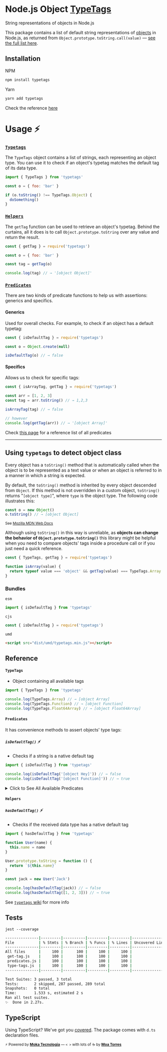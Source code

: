 # Node.js Object [TypeTags](https://github.com/moatorres/typetags)

String representations of objects in Node.js

This package contains a list of default string representations of [objects](https://developer.mozilla.org/en-US/docs/Web/JavaScript/Reference) in Node.js, as returned from `Object.prototype.toString.call(value)` — [see the full list here](https://github.com/moatorres/typetags/blob/master/lib/type-tags.js).

## Installation

NPM

```sh
npm install typetags
```

Yarn

```sh
yarn add typetags
```

Check the reference [here](https://github.com/moatorres/typetags#reference)

# Usage ⚡️

### [`Typetags`](https://github.com/moatorres/typetags/wiki/typetags)

The `TypeTags` object contains a list of strings, each representing an object type. You can use it to check if an object's typetag matches the default tag of its data type.

```js
import { TypeTags } from 'typetags'

const o = { foo: 'bar' }

if (o.toString() !== TypeTags.Object) {
  doSomething()
}
```

### [`Helpers`](https://github.com/moatorres/typetags/wiki/helpers)

The `getTag` function can be used to retrieve an object's typetag. Behind the curtains, all it does is to call `Object.prototype.toString` over any value and return the result.

```js
const { getTag } = require('typetags')

const o = { foo: 'bar' }

const tag = getTag(o)

console.log(tag) // → '[object Object]'
```

### [`Predicates`](https://github.com/moatorres/typetags/wiki/predicates)

There are two kinds of predicate functions to help us with assertions: generics and specifics.

#### Generics

Used for overall checks. For example, to check if an object has a default typetag:

```js
const { isDefaultTag } = require('typetags')

const o = Object.create(null)

isDefaultTag(o) // → false
```

#### Specifics

Allows us to check for specific tags:

```js
const { isArrayTag, getTag } = require('typetags')

const arr = [1, 2, 3]
const tag = arr.toString() // → 1,2,3

isArrayTag(tag) // → false

// however
console.log(getTag(arr)) // → '[object Array]'
```

Check [this page](https://github.com/moatorres/typetags/wiki/predicates) for a reference list of all predicates

---

## Using `typetags` to detect object class

Every object has a `toString()` method that is automatically called when the object is to be represented as a text value or when an object is referred to in a manner in which a string is expected.

By default, the `toString()` method is inherited by every object descended from `Object`. If this method is not overridden in a custom object, `toString()` returns "`[object type]`", where `type` is the object type. The following code illustrates this:

```js
const o = new Object()
o.toString() // → [object Object]
```

<sup>See [Mozilla MDN Web Docs](https://developer.mozilla.org/en-US/docs/Web/JavaScript/Reference/Global_Objects/Object/toString#description)</sup>

Although using `toString()` in this way is unreliable, as **objects can change the behavior of `Object.prototype.toString()`** this library might be helpful when you need to compare objects' tags inside a procedure call or if you just need a quick reference.

```js
const { TypeTags, getTag } = require('typetags')

function isArray(value) {
  return typeof value === 'object' && getTag(value) === TypeTags.Array
}
```

### Bundles

`esm`

```js
import { isDefaultTag } from 'typetags'
```

`cjs`

```js
const { isDefaultTag } = require('typetags')
```

`umd`

```html
<script src="dist/umd/typetags.min.js"></script>
```

## Reference

#### `TypeTags`

- Object containing all available tags

```js
import { TypeTags } from 'typetags'

console.log(TypeTags.Array) // → [object Array]
console.log(TypeTags.Function) // → [object Function]
console.log(TypeTags.Float64Array) // → [object Float64Array]
```

#### `Predicates`

It has convenience methods to assert objects' type tags:

##### `isDefaultTag()` ⚡️

- Checks if a string is a native default tag

```js
import { isDefaultTag } from 'typetags'

console.log(isDefaultTag('[object Hey]')) // → false
console.log(isDefaultTag('[object Function]')) // → true
```

<details>
  <summary>Click to See All Available Predicates</summary>

#### `String → Boolean`

##### `isAbortControllerTag()` ⚡️

- Checks if _value_ is a default `AbortController` typetag

```js
const { isAbortControllerTag, getTag } = require('typetags')

let abort = new AbortController()
let tag = getTag(abort)

console.log(isAbortControllerTag(abort.toString())) // → true
console.log(isAbortControllerTag(tag)) // → true
```

##### `isAbortSignalTag()` ⚡️

- Checks if _value_ is a default `AbortSignal` typetag

```js
const { isAbortSignalTag, getTag } = require('typetags')

let abort = new AbortControllerl()
let tag = getTag(abort.signal)

console.log(isAbortSignalTag(tag)) // → true
console.log(isAbortSignalTag(abort.signal.toString())) // → true
```

##### `isAggregateErrorTag()` ⚡️

- Checks if _value_ is a default `AggregateError` typetag

```js
const { isAggregateErrorTag, getTag } = require('typetags')

let err = new AggregateError([])
let tag = getTag(err)

console.log(isAggregateErrorTag(err.toString())) // → false
console.log(isAggregateErrorTag(tag)) // → true
```

##### `isArgumentsTag()` ⚡️

- Checks if _value_ is a default `arguments` typetag

```js
const { isArgumentsTag, getTag } = require('typetags')

let tag
;(function any() {
  tag = getTag(arguments)
  return
})()

console.log(isArgumentsTag(tag)) // → true
console.log(isArgumentsTag('[object Function]')) // → false
```

##### `isArrayTag()` ⚡️

- Checks if _value_ is a default `Array` typetag

```js
const { isArrayTag, getTag } = require('typetags')

let arr = []

console.log(isArrayTag(arr.toString()) // → false
console.log(isArrayTag(getTag(arr))) // → true
```

##### `isArrayIteratorTag()` ⚡️

- Checks if _value_ is a default `Array Iterator` typetag

```js
const { isArrayIteratorTag, getTag } = require('typetags')

let iterator = [][Symbol.iterator]()

console.log(isArrayIteratorTag(iterator.toString()) // → true
console.log(isArrayIteratorTag(getTag(iterator))) // → true
```

##### `isArrayBufferTag()` ⚡️

- Checks if _value_ is a default `ArrayBuffer` typetag

```js
const { isArrayBufferTag } = require('typetags')

let buf = new ArrayBuffer(8)

console.log(isArrayBufferTag(buf.toString())) // → true
console.log(isArrayBufferTag('[object Array]')) // → false
```

##### `isAsyncFunctionTag()` ⚡️

- Checks if _value_ is a default `AsyncFunction` typetag

```js
const { isAsyncFunctionTag, getTag } = require('typetags')

let fn = async () => 'oh, hi!'
let typetag = getTag(fn)

console.log(isAsyncFunctionTag(fn.toString())) // → false
console.log(isAsyncFunctionTag(typetag)) // → true
```

##### `isAtomicsTag()` ⚡️

- Checks if _value_ is a default `Atomics` typetag

```js
const { isAtomicsTag } = require('typetags')

const buffer = new SharedArrayBuffer(16)
const uint8 = new Uint8Array(buffer)

let atom = Atomics.add(uint8, 0, 2) // → 0

console.log(isAtomicsTag(atom.toString())) // → false
console.log(isAtomicsTag(Atomics.toString())) // → true
```

##### `isBigIntTag()` ⚡️

- Checks if _value_ is a default `BigInt` typetag

```js
const { isBigIntTag, getTag } = require('typetags')

let bigint = BigInt(9007199254740991)
let typetag = getTag(bigint)

console.log(isBigIntTag(bigint.toString())) // → false
console.log(isBigIntTag(typetag)) // → true
```

##### `isBigInt64ArrayTag()` ⚡️

- Checks if _value_ is a default `BigInt64Array` typetag

```js
const { isBigInt64ArrayTag, getTag } = require('typetags')

let bigint64 = new BigInt64Array(24)

console.log(isBigInt64ArrayTag(bigint64.toString())) // → false
console.log(isBigInt64ArrayTag(getTag(bigint64))) // → true
```

##### `isBigUint64ArrayTag()` ⚡️

- Checks if _value_ is a default `BigUint64Array` typetag

```js
const { isBigUint64ArrayTag, getTag } = require('typetags')

let biguint = new BigUint64Array(24)

console.log(isBigUint64ArrayTag(biguint.toString())) // → false
console.log(isBigUint64ArrayTag(getTag(biguint))) // → true
```

##### `isBooleanTag()` ⚡️

- Checks if _value_ is a default `Boolean` typetag

```js
const { isBooleanTag, getTag } = require('typetags')

let bool = true
let typetag = getTag(bool)

console.log(isBooleanTag(bool.toString())) // → false
console.log(isBooleanTag(typetag)) // → true
```

##### `isConsoleTag()` ⚡️

- Checks if _value_ is a default `Console` typetag

```js
const { isConsoleTag, getTag } = require('typetags')

let consoleTypetag = getTag(console)

console.log(isConsoleTag(console.toString())) // → true
console.log(isConsoleTag(consoleTypetag)) // → true
```

##### `isDataViewTag()` ⚡️

- Checks if _value_ is a default `DataView` typetag

```js
const { isDataViewTag } = require('typetags')

let buff = new SharedArrayBuffer(1024)
let view = new DataView(buff)

console.log(isDataViewTag(view.toString())) // → true
console.log(isDataViewTag('[object DataView]')) // → true
```

##### `isDateTag()` ⚡️

- Checks if _value_ is a default `Date` typetag

```js
const { isDateTag, getTag } = require('typetags')

let today = new Date()
let typetag = getTag(today)

console.log(isDateTag(today.toString())) // → false
console.log(isDateTag(typetag)) // → true
```

##### `isErrorTag()` ⚡️

- Checks if _value_ is a default `Error` typetag

```js
const { isErrorTag, getTag } = require('typetags')

let err = new Error('Bam')

console.log(isErrorTag(err.toString())) // → false
console.log(isErrorTag(getTag(err))) // → true
```

##### `isEvalErrorTag()` ⚡️

- Checks if _value_ is a default `EvalError` typetag

```js
const { isEvalErrorTag } = require('typetags')

let err = new EvalError()

console.log(isEvalErrorTag(err.toString())) // → false
console.log(isEvalErrorTag(EvalError.toString())) // → false
```

##### `isFinalizationRegistryTag()` ⚡️

- Checks if _value_ is a default `FinalizationRegistry` typetag

```js
const { isFinalizationRegistryTag, getTag } = require('typetags')

let final = new FinalizationRegistry((v) => {})
let typetag = getTag(final)

console.log(isFinalizationRegistryTag(final.toString())) // → true
console.log(isFinalizationRegistryTag(typetag)) // → true
```

##### `isFloat32ArrayTag()` ⚡️

- Checks if _value_ is a default `Float32Array` typetag

```js
const { isFloat32ArrayTag, getTag } = require('typetags')

let float32 = new Float32Array()
let typetag = getTag(float32)

console.log(isFloat32ArrayTag(float32.toString())) // → false
console.log(isFloat32ArrayTag(typetag)) // → true
```

##### `isFloat64ArrayTag()` ⚡️

- Checks if _value_ is a default `arguments` typetag

```js
const { isFloat64ArrayTag, getTag } = require('typetags')

let float64 = new Float64Array()

console.log(isFloat64ArrayTag(float64.toString())) // → false
console.log(isFloat64ArrayTag(getTag(float64))) // → true
```

##### `isFunctionTag()` ⚡️

- Checks if _value_ is a default `Function` typetag

```js
const { isFunctionTag, getTag } = require('typetags')

let fn = () => 'hey!'
let typetag = getTag(fn)

console.log(isFunctionTag(fn.toString())) // → false
console.log(isFunctionTag(typetag)) // → true
```

##### `isGeneratorTag()` ⚡️

- Checks if _value_ is a default `Generator` typetag

```js
const { isGeneratorTag } = require('typetags')

function* gene() {
  yield 1
}

let gen = gene()

console.log(isGeneratorTag(gen.toString())) // → true
console.log(isGeneratorTag(gene.toString())) // → false
```

##### `isGeneratorFunctionTag()` ⚡️

- Checks if _value_ is a default `GeneratorFunction` typetag

```js
const { isGeneratorFunctionTag, getTag } = require('typetags')

function* gene() {
  yield 1
}

let typetag = getTag(gene)

console.log(isGeneratorFunctionTag(gene.toString())) // → false
console.log(isGeneratorFunctionTag(typetag)) // → true
```

##### `isGlobalThisTag()` ⚡️

- Checks if _value_ is a default `globalThis` typetag

```js
const { isGlobalThisTag, getTag } = require('typetags')

let tag = getTag(globalThis)

console.log(isGlobalThisTag(tag)) // → true
console.log(isGlobalThisTag(process.toString())) // → false
```

##### `isInfinityTag()` ⚡️

- Checks if _value_ is a default `Infinity` typetag

```js
const { isInfinityTag } = require('typetags')

let inf = 1 / 0

console.log(isInfinityTag(inf.toString())) // → true
console.log(isInfinityTag(Infinity.toString())) // → true
```

##### `isInt8ArrayTag()` ⚡️

- Checks if _value_ is a default `Int8Array` typetag

```js
const { isInt8ArrayTag, getTag } = require('typetags')

let int8array = new Int8Array()
let tag = getTag(int8array)

console.log(isInt8ArrayTag(int8array.toString())) // → false
console.log(isInt8ArrayTag(tag)) // → true
```

##### `isInt16ArrayTag()` ⚡️

- Checks if _value_ is a default `Int16Array` typetag

```js
const { isInt16ArrayTag } = require('typetags')

let int16array = new Int16Array()

console.log(isInt16ArrayTag(int16array.toString())) // → false
console.log(isInt16ArrayTag('[object Int16Array]')) // → true
```

##### `isInt32ArrayTag()` ⚡️

- Checks if _value_ is a default `Int32Array` typetag

```js
const { isInt32ArrayTag, getTag } = require('typetags')

let int32array = new Int32Array()
let typetag = getTag(int32array)

console.log(isInt32ArrayTag(int32array.toString())) // → false
console.log(isInt32ArrayTag(typetag)) // → true
```

##### `isIntlTag()` ⚡️

- Checks if _value_ is a default `Intl` typetag

```js
const { isIntlTag, TypeTags } = require('typetags')

console.log(isIntlTag(Intl.toString())) // → true
console.log(isIntlTag(TypeTags['Intl.Locale'])) // → true
```

##### `isIntlCollatorTag()` ⚡️

- Checks if _value_ is a default `Intl.Collator` typetag

```js
const { isIntlCollatorTag } = require('typetags')

let coll = new Intl.Collator('en')

console.log(isIntlCollatorTag(coll.toString())) // → true
console.log(isIntlCollatorTag(Intl.toString())) // → false
```

##### `isIntlDateTimeFormatTag()` ⚡️

- Checks if _value_ is a default `Intl.DateTimeFormat` typetag

```js
const { isIntlDateTimeFormatTag } = require('typetags')

let date = new Intl.DateTimeFormat('en')

console.log(isIntlDateTimeFormatTag(date.toString())) // → true
console.log(isIntlDateTimeFormatTag('[object Intl.DateTimeFormat]')) // → true
```

##### `isIntlListFormatTag()` ⚡️

- Checks if _value_ is a default `Intl.ListFormat` typetag

```js
const { isIntlListFormatTag, TypeTags } = require('typetags')

let list = new Intl.ListFormat('en')
let tag = TypeTags['Intl.ListFormat']

console.log(isIntlListFormatTag(list.toString())) // → true
console.log(isIntlListFormatTag(tag)) // → true
```

##### `isIntlLocaleTag()` ⚡️

- Checks if _value_ is a default `Intl.Locale` typetag

```js
const { isIntlLocaleTag, getTag } = require('typetags')

let locale = new Intl.Locale('de') // locale.toString() → 'de'
let typetag = getTag(locale)

console.log(isIntlLocaleTag(locale.toString())) // → false
console.log(isIntlLocaleTag(typetag)) // → true
```

##### `isIntlNumberFormatTag()` ⚡️

- Checks if _value_ is a default `Intl.NumberFormat` typetag

```js
const { isIntlNumberFormatTag, TypeTags } = require('typetags')

let num = new Intl.NumberFormat('en')
let tag = TypeTags['Intl.NumberFormat']

console.log(isIntlNumberFormatTag(num.toString())) // → true
console.log(isIntlNumberFormatTag(tag)) // → true
```

##### `isIntlPluralRulesTag()` ⚡️

- Checks if _value_ is a default `Intl.PluralRules` typetag

```js
const { isIntlPluralRulesTag, getTag } = require('typetags')

let rules = new Intl.PluralRules('en')
let typetag = getTag(rules)

console.log(isIntlPluralRulesTag(typetag)) // → true
console.log(isIntlPluralRulesTag(rules.toString())) // → true
```

##### `isIntlRelativeTimeFormatTag()` ⚡️

- Checks if _value_ is a default `Intl.RelativeTimeFormat` typetag

```js
const { isIntlRelativeTimeFormatTag } = require('typetags')

let intl = new Intl.RelativeTimeFormat('en')

console.log(isIntlRelativeTimeFormatTag(intl.toString())) // → true
console.log(isIntlRelativeTimeFormatTag('DD mm')) // → false
```

##### `isIteratorTag()` ⚡️

- Checks if _value_ is a default `<type> Iterator` typetag

```js
const { isIteratorTag, getTag } = require('typetags')

let iterator = ['Array'][Symbol.iterator]()

console.log(isIteratorTag(getTag(iterator))) // → true
console.log(isIteratorTag(iterator.toString())) // → true
```

##### `isJsonTag()` ⚡️

- Checks if _value_ is a default `JSON` typetag

```js
const { isJsonTag } = require('typetags')

console.log(isJsonTag(JSON.toString())) // → true
console.log(isJsonTag('{"foo":"bar"}')) // → false
```

##### `isMapTag()` ⚡️

- Checks if _value_ is a default `Map` typetag

```js
const { isMapTag } = require('typetags')

let map = new Map([[1, 2]])

console.log(isMapTag(map.toString())) // → true
console.log(isMapTag('[object WeakMap]')) // → false
```

##### `isMapIteratorTag()` ⚡️

- Checks if _value_ is a default `Map Iterator` typetag

```js
const { isMapIteratorTag, getTag } = require('typetags')

let map = new Map([[1, 2]])
let tag = getTag(map.values())

console.log(isMapIteratorTag(tag)) // → true
console.log(isMapIteratorTag(map.toString())) // → false
```

##### `isMathTag()` ⚡️

- Checks if _value_ is a default `Math` typetag

```js
const { isMathTag } = require('typetags')

let number = Math.random()

console.log(isMathTag(number.toString())) // → false
console.log(isMathTag(Math.toString())) // → true
```

##### `isNaNTag()` ⚡️

- Checks if _value_ is a default `NaN` typetag

```js
const { isNaNTag, TypeTags } = require('typetags')

let str = NaN.toString() // → 'NaN'
let tag = TypeTags.NaN // → '[object Number]'

console.log(isNaNTag(str)) // → true
console.log(isNaNTag(tag)) // → true
```

##### `isNullTag()` ⚡️

- Checks if _value_ is a default `Null` typetag

```js
const { isNullTag, getTag } = require('typetags')

let nu = null

console.log(isNullTag(null)) // → false
console.log(isNullTag(getTag(nu))) // → true
```

##### `isNumberTag()` ⚡️

- Checks if _value_ is a default `Number` typetag

```js
const { isNumberTag, getTag } = require('typetags')

let num = 1
let typetag = getTag(num)

console.log(isNumberTag(num.toString())) // → false
console.log(isNumberTag(typetag)) // → true
```

##### `isObjectTag()` ⚡️

- Checks if _value_ is a default Object typetag

```js
const { isObjectTag, TypeTags } = require('typetags')

let o = { name: 'typetags' }
let tag = TypeTags.Object

console.log(isObjectTag(tag)) // → true
console.log(isObjectTag(o.toString())) // → true
```

##### `isProcessTag()` ⚡️

- Checks if _value_ is a default `process` typetag

```js
const { isProcessTag, getTag } = require('typetags')

let processTypetag = getTag(process)

console.log(isProcessTag(processTypetag)) // → true
console.log(isProcessTag(process.toString())) // → true
```

##### `isPromiseTag()` ⚡️

- Checks if _value_ is a default `Promise` typetag

```js
const { isPromiseTag } = require('typetags')

let getUser = new Promise((r) => r)
let bytes = new Uint8Array([0x00, 0x61, 0x73, 0x6d, 0x01, 0x00, 0x00, 0x00])
let wtf = WebAssembly.instantiate(bytes) // magic Promise

console.log(isPromiseTag(wtf.toString())) // → true
console.log(isPromiseTag(getUser.toString())) // → true
```

##### `isRangeErrorTag()` ⚡️

- Checks if _value_ is a default `RangeError` typetag

```js
const { isRangeErrorTag, TypeTags } = require('typetags')

let err = new RangeError('bam')

console.log(isRangeErrorTag(err.toString())) // → false
console.log(isRangeErrorTag(TypeTags.RangeError)) // → true
console.log(isRangeErrorTag('[object RangeError]')) // → false
```

##### `isReferenceErrorTag()` ⚡️

- Checks if _value_ is a default `ReferenceError` typetag

```js
const { isReferenceErrorTag, getTag } = require('typetags')

let err = new ReferenceError('oops')
let errorTypetag = getTag(err)

console.log(isReferenceErrorTag(err.toString())) // → false
console.log(isReferenceErrorTag(errorTypetag)) // → true
```

##### `isReflectTag()` ⚡️

- Checks if _value_ is a default `Reflect` typetag

```js
const { isReflectTag, getTag } = require('typetags')

let reflectTag = getTag(Reflect)

console.log(isReflectTag(reflectTag)) // → true
console.log(isReflectTag(Reflect.toString())) // → true
```

##### `isRegExpTag()` ⚡️

- Checks if _value_ is a default `RegExp` typetag

```js
const { isRegExpTag } = require('typetags')

let regex = new RegExp('')
let typetag = getTag(regex)

console.log(isRegExpTag(regex.toString())) // → false
console.log(isRegExpTag(typetag)) // → true
```

##### `isSetTag()` ⚡️

- Checks if _value_ is a default `Set` typetag

```js
const { isSetTag } = require('typetags')

let mySet = new Set([1])

console.log(isSetTag('[object Set]')) // → true
console.log(isSetTag(mySet.toString())) // → true
```

##### `isSetIteratorTag()` ⚡️

- Checks if _value_ is a default `Set Iterator` typetag

```js
const { isSetIteratorTag, getTag } = require('typetags')

let s = new Set([1])
let iteratorTag = getTag(s.values())

console.log(isSetIteratorTag(s.toString())) // → false
console.log(isSetIteratorTag(iteratorTag)) // → true
```

##### `isSharedArrayBufferTag()` ⚡️

- Checks if _value_ is a default `SharedArrayBuffer` typetag

```js
const { isSharedArrayBufferTag } = require('typetags')

let arr = new SharedArrayBuffer(1024)

console.log(isSharedArrayBufferTag(arr.toString())) // → true
console.log(isSharedArrayBufferTag('[object Array]')) // → false
```

##### `isStringTag()` ⚡️

- Checks if _value_ is a default `String` typetag

```js
const { isStringTag } = require('typetags')

let str = 'hey'

console.log(isStringTag(str.toString())) // → false
console.log(isStringTag('[object String]')) // → true
```

##### `isStringIteratorTag()` ⚡️

- Checks if _value_ is a default `String Iterator` typetag

```js
const { isStringIteratorTag, getTag } = require('typetags')

let iterator = ''[Symbol.iterator]()

console.log(isStringIteratorTag(iterator.toString()) // → true
console.log(isStringIteratorTag(getTag(iterator))) // → true
```

##### `isSymbolTag()` ⚡️

- Checks if _value_ is a default `Symbol` typetag

```js
const { isSymbolTag, getTag } = require('typetags')

let sym = Symbol('1')
let tag = getTag(sym)

console.log(isSymbolTag(tag)) // → true
console.log(isSymbolTag(sym.toString())) // → false
```

##### `isSyntaxErrorTag()` ⚡️

- Checks if _value_ is a default `SyntaxError` typetag

```js
const { isSyntaxErrorTag } = require('typetags')

let err = new SyntaxError()

console.log(isSyntaxErrorTag(err.toString())) // → false
console.log(isSyntaxErrorTag('[object Error]')) // → true
```

##### `isTypedArrayTag()` ⚡️

- Checks if _value_ is a default `TypedArray` typetag

```js
const { isTypedArrayTag, TypeTags } = require('typetags')

let typedArray = new Int8Array(16))

console.log(isTypedArrayTag(typedArray.toString())) // → false
console.log(isTypedArrayTag(TypeTag.Float32Array)) // → true
```

##### `isTypeErrorTag()` ⚡️

- Checks if _value_ is a default `TypeError` typetag

```js
const { isTypeErrorTag, getTag } = require('typetags')

let err = new TypeError()

console.log(isTypeErrorTag(getTag(err))) // → true
console.log(isTypeErrorTag(err.toString())) // → false
```

##### `isUint8ArrayTag()` ⚡️

- Checks if _value_ is a default `Uint8Array` typetag

```js
const { isUint8ArrayTag, getTag } = require('typetags')

let uint = new Uint8Array()

console.log(isUint8ArrayTag(uint.toString())) // → false
console.log(isUint8ArrayTag(getTag(uint))) // → true
```

##### `isUint8ClampedArrayTag()` ⚡️

- Checks if _value_ is a default `Uint8ClampedArray` typetag

```js
const { isUint8ClampedArrayTag, getTag } = require('typetags')

let clamped = new Uint8ClampedArray()

console.log(isUint8ClampedArrayTag(clamped.toString())) // → false
console.log(isUint8ClampedArrayTag(getTag(clamped))) // → true
```

##### `isUint16ArrayTag()` ⚡️

- Checks if _value_ is a default `Uint16Array` typetag

```js
const { isUint16ArrayTag } = require('typetags')

let uint = new Uint16Array()

console.log(isUint16ArrayTag(uint.toString())) // → false
console.log(isUint16ArrayTag('[object Uint16Array]')) // → true
```

##### `isUint32ArrayTag()` ⚡️

- Checks if _value_ is a default `Uint32Array` typetag

```js
const { isUint32ArrayTag } = require('typetags')

let uint = new Uint32Array()

console.log(isUint32ArrayTag(uint.toString())) // → false
console.log(isUint32ArrayTag('[object Uint32Array]')) // → true
```

##### `isUndefinedTag()` ⚡️

- Checks if _value_ is a default `Undefined` typetag

```js
const { isUndefinedTag } = require('typetags')

let nada = undefined
let tag = getTag(nada) // → [object Undefined]

console.log(isUndefinedTag(hey.toString())) // → TypeError
console.log(isUndefinedTag(tag)) // → true
```

##### `isURIErrorTag()` ⚡️

- Checks if _value_ is a default `URIError` typetag

```js
const { isURIErrorTag } = require('typetags')

console.log(isURIErrorTag('[object Error]')) // → true
console.log(isURIErrorTag(URIError.toString())) // → false
```

##### `isWeakMapTag()` ⚡️

- Checks if _value_ is a default `WeakMap` typetag

```js
const { isWeakMapTag, getTag } = require('typetags')

let weakmap = new WeakMap()
let tag = getTag(weakmap)

console.log(isWeakMapTag(weakmap.toString())) // → false
console.log(isWeakMapTag(tag)) // → true
```

##### `isWeakRefTag()` ⚡️

- Checks if _value_ is a default `WeakRef` typetag

```js
const { isWeakRefTag } = require('typetags')

let weakref = new WeakRef({})
let tag = getTag(weakref)

console.log(isWeakRefTag(weakref.toString())) // → false
console.log(isWeakRefTag(tag)) // → true
```

##### `isWeakSetTag()` ⚡️

- Checks if _value_ is a default `WeakSet` typetag

```js
const { isWeakSetTag } = require('typetags')

let weakset = new WeakSet()

console.log(isWeakSetTag(weakset.toString())) // → true
console.log(isWeakSetTag('[object WeakSet]')) // → true
```

##### `isWasmTag()` ⚡️

- Checks if _value_ is a default `WebAssembly` typetag

```js
const { isWebAssemblyTag, TypeTags } = require('typetags')

let wasm = new WebAssembly.Table({ initial: 1, element: 'anyfunc' })

console.log(isWebAssemblyTag(wasm.toString())) // → true
console.log(isWebAssemblyTag(TypeTags['WebAssembly.Module'])) // → true
```

##### `isWasmModuleTag()` ⚡️

- Checks if _value_ is a default `WebAssembly.Module` typetag

```js
const { isWasmModuleTag } = require('typetags')

let bytes = new Uint8Array([0x00, 0x61, 0x73, 0x6d, 0x01, 0x00, 0x00, 0x00])
let wsmod = new WebAssembly.Module(bytes)

console.log(isWasmModuleTag(wsmod.toString())) // → true
console.log(isWasmModuleTag(bytes.toString())) // → false
```

##### `isWasmGlobalTag()` ⚡️

- Checks if _value_ is a default `WebAssembly.Global` typetag

```js
const { isWasmGlobalTag } = require('typetags')

let wg = new WebAssembly.Global({ value: 'i32', mutable: true }, 0)

console.log(isWasmGlobalTag(wg.toString())) // → true
console.log(isWasmGlobalTag('[object WebAssembly.Global]')) // → true
```

##### `isWasmInstanceTag()` ⚡️

- Checks if _value_ is a default `WebAssembly.Instance` typetag

```js
const { isWasmInstanceTag, TypeTags } = require('typetags')

let bytes = new Uint8Array([0x00, 0x61, 0x73, 0x6d, 0x01, 0x00, 0x00, 0x00])
let mod = new WebAssembly.Module(bytes)
let instance = new WebAssembly.Instance(mod, {})

console.log(isWasmInstanceTag(instance.toString())) // → true
console.log(isWasmInstanceTag(TypeTags.WebAssembly)) // → false
```

##### `isWasmMemoryTag()` ⚡️

- Checks if _value_ is a default `WebAssembly.Memory` typetag

```js
const { isWasmMemoryTag } = require('typetags')

let memo = new WebAssembly.Memory({ initial: 1, max: 10 })

console.log(isWasmMemoryTag(memo.toString())) // → true
console.log(isWasmMemoryTag('[object WebAssembly]')) // → false
```

##### `isWasmTableTag()` ⚡️

- Checks if _value_ is a default `WebAssembly.Table` typetag

```js
const { isWasmTableTag, getTag } = require('typetags')

let table = new WebAssembly.Table({ initial: 1, element: 'anyfunc' })
let typetag = getTag(table)

console.log(isWasmTableTag(typetag)) // → true
console.log(isWasmTableTag(table.toString())) // → true
```

##### `isWasmCompileErrorTag()` ⚡️

- Checks if _value_ is a default `WebAssembly.CompileError` typetag

```js
const { isWasmCompileErrorTag, TypeTags } = require('typetags')

let tag = TypeTags['WebAssembly.CompileError']

console.log(isWasmCompileErrorTag(tag)) // → true
console.log(isWasmCompileErrorTag('[object Error]')) // → true
```

##### `isWasmLinkErrorTag()` ⚡️

- Checks if _value_ is a default `WebAssembly.LinkError` typetag

```js
const { isWasmLinkErrorTag, getTag } = require('typetags')

let err = new WebAssembly.LinkError('123')
// err.toString() => LinkError: 123
let typetag = getTag(err)

console.log(isWasmLinkErrorTag(err.toString())) // → false
console.log(isWasmLinkErrorTag(typetag)) // → true
```

##### `isWasmRuntimeErrorTag()` ⚡️

- Checks if _value_ is a default `WebAssembly.RuntimeError` typetag

```js
const { isWasmRuntimeErrorTag, getTag } = require('typetags')

let err = new WebAssembly.RuntimeError()
// err.toString() => [object Error]

console.log(isWasmRuntimeErrorTag(err.toString())) // → true
console.log(isWasmRuntimeErrorTag(getTag(err))) // → true
```

##### `isWindowTag()` ⚡️

- Checks if _value_ is a default `Window` typetag

```js
const { isWindowTag, getTag } = require('typetags')

let tag = globalThis.toString() // depends on environment
let typetag = getTag(globalThis)

console.log(isWindowTag(tag)) // → false
console.log(isWindowTag(typetag)) // → true
```

##### `isWorkerTag()` ⚡️

- Checks if _value_ is a default `Worker` typetag

```js
const { isWorkerTag } = require('typetags')

console.log(isWorkerTag(process.toString())) // → false
console.log(isWorkerTag('[object Worker]')) // → true
```

</details>

#### `Helpers`

##### `hasDefaultTag()` ⚡️

- Checks if the received data type has a native default tag

```js
import { hasDefaultTag } from 'typetags'

function User(name) {
  this.name = name
}

User.prototype.toString = function () {
  return `${this.name}`
}

const jack = new User('Jack')

console.log(hasDefaultTag(jack)) // → false
console.log(hasDefaultTag([1, 2, 3])) // → true
```

See [`typetags` wiki](https://github.com/moatorres/typetags/wiki/helpers) for more info

## Tests

`jest --coverage`

```sh
---------------|---------|----------|---------|---------|-------------------
File           | % Stmts | % Branch | % Funcs | % Lines | Uncovered Line #s
---------------|---------|----------|---------|---------|-------------------
All files      |     100 |      100 |     100 |     100 |
 get-tag.js    |     100 |      100 |     100 |     100 |
 predicates.js |     100 |      100 |     100 |     100 |
 type-tags.js  |     100 |      100 |     100 |     100 |
---------------|---------|----------|---------|---------|-------------------

Test Suites: 3 passed, 3 total
Tests:       2 skipped, 287 passed, 289 total
Snapshots:   0 total
Time:        1.533 s, estimated 2 s
Ran all test suites.
✨  Done in 2.27s.
```

## TypeScript

Using TypeScript? We've got you [covered](https://github.com/moatorres/typetags/blob/master/lib/type-tags.d.ts). The package comes with `d.ts` declaration files.

<sub>⚡️ Powered by [**Moka Tecnologia**](https://github.com/mokatecnologia) — `< >` with lots of ☕️ by [**Moa Torres**](https://github.com/moatorres)</sub>
